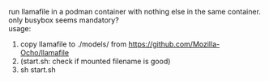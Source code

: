run llamafile in a podman container with nothing else in the same container.  
only busybox seems mandatory?  
usage:  
1. copy llamafile to ./models/ from https://github.com/Mozilla-Ocho/llamafile  
2. (start.sh: check if mounted filename is good)  
3. sh start.sh  

